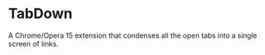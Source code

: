TabDown
=======

A Chrome/Opera 15 extension that condenses all the open tabs into a single screen of links.
